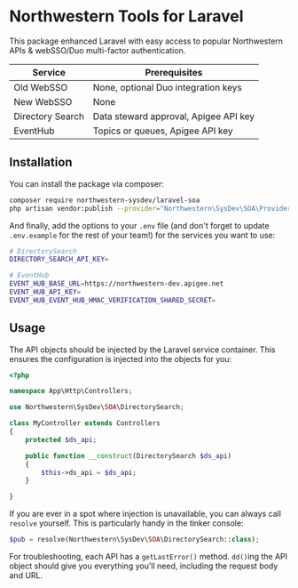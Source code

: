 # Northwestern Tools for Laravel
This package enhanced Laravel with easy access to popular Northwestern APIs & webSSO/Duo multi-factor authentication.

| Service          | Prerequisites                         |
| ---------------- | ------------------------------------- |
| Old WebSSO       | None, optional Duo integration keys   |
| New WebSSO       | None                                  |
| Directory Search | Data steward approval, Apigee API key |
| EventHub         | Topics or queues, Apigee API key      |

## Installation
You can install the package via composer:

```bash
composer require northwestern-sysdev/laravel-soa
php artisan vendor:publish --provider="Northwestern\SysDev\SOA\Providers\NuSoaServiceProvider"
```

And finally, add the options to your `.env` file (and don't forget to update `.env.example` for the rest of your team!) for the services you want to use:

```bash
# DirectorySearch
DIRECTORY_SEARCH_API_KEY=

# EventHub
EVENT_HUB_BASE_URL=https://northwestern-dev.apigee.net
EVENT_HUB_API_KEY=
EVENT_HUB_EVENT_HUB_HMAC_VERIFICATION_SHARED_SECRET=
```

## Usage
The API objects should be injected by the Laravel service container. This ensures the configuration is injected into the objects for you:

```php
<?php

namespace App\Http\Controllers;

use Northwestern\SysDev\SOA\DirectorySearch;

class MyController extends Controllers
{
    protected $ds_api;

    public function __construct(DirectorySearch $ds_api)
    {
        $this->ds_api = $ds_api;
    }

}
```

If you are ever in a spot where injection is unavailable, you can always call `resolve` yourself. This is particularly handy in the tinker console:

```php
$pub = resolve(Northwestern\SysDev\SOA\DirectorySearch::class);
```

For troubleshooting, each API has a `getLastError()` method. `dd()`ing the API object should give you everything you'll need, including the request body and URL.